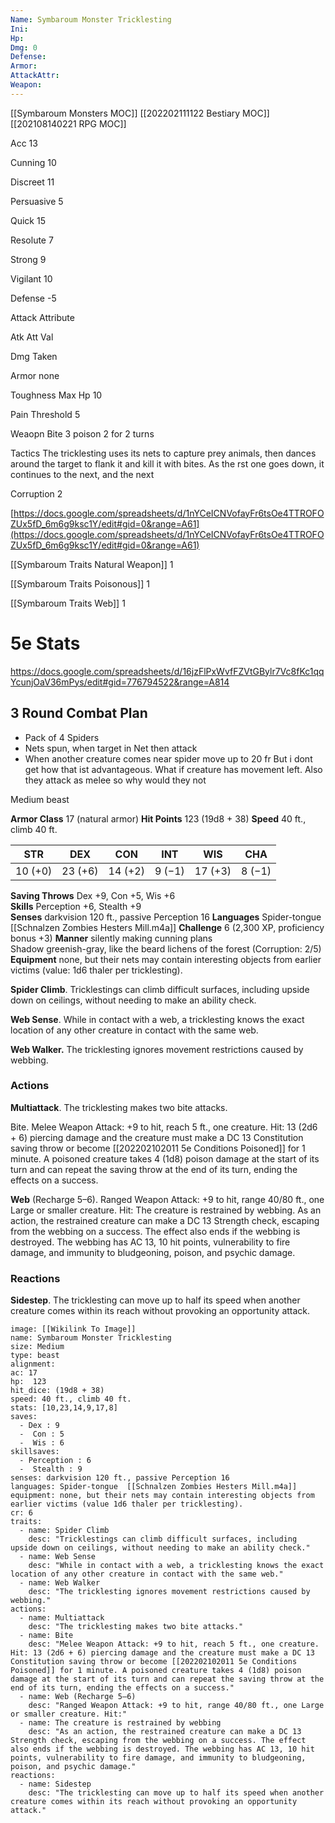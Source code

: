 ```yaml
---
Name: Symbaroum Monster Tricklesting
Ini: 
Hp: 
Dmg: 0
Defense: 
Armor: 
AttackAttr: 
Weapon: 
---
```

[[Symbaroum Monsters MOC]]
[[202202111122 Bestiary MOC]]
[[202108140221 RPG MOC]]

Acc 13

Cunning 10

Discreet 11

Persuasive 5

Quick 15

Resolute 7

Strong 9

Vigilant 10

Defense -5

Attack Attribute

Atk Att Val

Dmg Taken

Armor none

Toughness Max Hp 10

Pain Threshold 5

Weaopn Bite 3 poison 2 for 2 turns

Tactics The tricklesting uses its nets to capture prey animals, then dances around the target to flank it and kill it with bites. As the rst one goes down, it continues to the next, and the next

Corruption 2

[https://docs.google.com/spreadsheets/d/1nYCeICNVofayFr6tsOe4TTROFOZUx5fD_6m6g9ksc1Y/edit#gid=0&range=A61](https://docs.google.com/spreadsheets/d/1nYCeICNVofayFr6tsOe4TTROFOZUx5fD_6m6g9ksc1Y/edit#gid=0&range=A61)

[[Symbaroum Traits Natural Weapon]] 1

[[Symbaroum Traits Poisonous]] 1

[[Symbaroum Traits Web]]  1

# 5e Stats 
https://docs.google.com/spreadsheets/d/16jzFlPxWvfFZVtGBylr7Vc8fKc1qqYcunjOaV36mPys/edit#gid=776794522&range=A814
## 3 Round Combat Plan
- Pack of 4 Spiders
- Nets spun, when target in Net then attack
- When another creature comes near spider move up to 20 fr But i dont get how that ist advantageous. What if creature has movement left. Also they attack as melee so why would they not
 

Medium beast
 

**Armor Class** 17 (natural armor) 
**Hit Points** 123 (19d8 + 38) 
**Speed** 40 ft., climb 40 ft.

 
| STR     | DEX     | CON     | INT    | WIS     | CHA    |
| ------- | ------- | ------- | ------ | ------- | ------ |
| 10 (+0) | 23 (+6) | 14 (+2) | 9 (−1) | 17 (+3) | 8 (−1) | 

**Saving Throws** Dex +9, Con +5, Wis +6  
**Skills** Perception +6, Stealth +9  
**Senses** darkvision 120 ft., passive Perception 16 
**Languages** Spider-tongue  [[Schnalzen Zombies Hesters Mill.m4a]]
**Challenge** 6 (2,300 XP, proficiency bonus +3) 
**Manner** silently making cunning plans  
Shadow greenish-gray, like the beard lichens of the forest (Corruption: 2/5)  
**Equipment** none, but their nets may contain interesting objects from earlier victims (value: 1d6 thaler per tricklesting).

 
**Spider Climb**. Tricklestings can climb difficult surfaces, including upside down on ceilings, without needing to make an ability check.

**Web Sense**. While in contact with a web, a tricklesting knows the exact location of any other creature in contact with the same web.


**Web Walker.** The tricklesting ignores movement restrictions caused by webbing.

### Actions

**Multiattack**. The tricklesting makes two bite attacks. 

Bite. Melee Weapon Attack: +9 to hit, reach 5 ft., one creature. Hit: 13 (2d6 + 6) piercing damage and the creature must make a DC 13 Constitution saving throw or become [[202202102011 5e Conditions Poisoned]] for 1 minute. A poisoned creature takes 4 (1d8) poison damage at the start of its turn and can repeat the saving throw at the end of its turn, ending the effects on a success.

**Web** (Recharge 5–6). Ranged Weapon Attack: +9 to hit, range 40/80 ft., one Large or smaller creature. Hit:
The creature is restrained by webbing. As an action, the restrained creature can make a DC 13 Strength check, escaping from the webbing on a success. The effect also ends if the webbing is destroyed. The webbing has AC 13, 10 hit points, vulnerability to fire damage, and immunity to bludgeoning, poison, and psychic damage.

### Reactions

**Sidestep**. The tricklesting can move up to half its speed when another creature comes within its reach without provoking an opportunity attack.

```statblock
image: [[Wikilink To Image]]
name: Symbaroum Monster Tricklesting
size: Medium
type: beast
alignment:
ac: 17
hp:  123
hit_dice: (19d8 + 38)
speed: 40 ft., climb 40 ft.
stats: [10,23,14,9,17,8]
saves:
  - Dex : 9
  -  Con : 5
  -  Wis : 6
skillsaves:
  - Perception : 6
  -  Stealth : 9
senses: darkvision 120 ft., passive Perception 16
languages: Spider-tongue  [[Schnalzen Zombies Hesters Mill.m4a]]
equipment: none, but their nets may contain interesting objects from earlier victims (value 1d6 thaler per tricklesting).
cr: 6
traits:
  - name: Spider Climb
    desc: "Tricklestings can climb difficult surfaces, including upside down on ceilings, without needing to make an ability check."
  - name: Web Sense
    desc: "While in contact with a web, a tricklesting knows the exact location of any other creature in contact with the same web."
  - name: Web Walker
    desc: "The tricklesting ignores movement restrictions caused by webbing."
actions:
  - name: Multiattack
    desc: "The tricklesting makes two bite attacks."
  - name: Bite
    desc: "Melee Weapon Attack: +9 to hit, reach 5 ft., one creature. Hit: 13 (2d6 + 6) piercing damage and the creature must make a DC 13 Constitution saving throw or become [[202202102011 5e Conditions Poisoned]] for 1 minute. A poisoned creature takes 4 (1d8) poison damage at the start of its turn and can repeat the saving throw at the end of its turn, ending the effects on a success."
  - name: Web (Recharge 5–6)
    desc: "Ranged Weapon Attack: +9 to hit, range 40/80 ft., one Large or smaller creature. Hit:"
  - name: The creature is restrained by webbing
    desc: "As an action, the restrained creature can make a DC 13 Strength check, escaping from the webbing on a success. The effect also ends if the webbing is destroyed. The webbing has AC 13, 10 hit points, vulnerability to fire damage, and immunity to bludgeoning, poison, and psychic damage."
reactions:
  - name: Sidestep
    desc: "The tricklesting can move up to half its speed when another creature comes within its reach without provoking an opportunity attack."
```